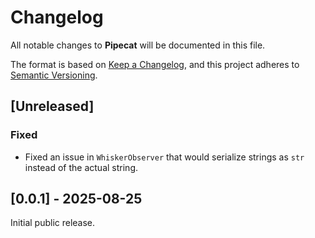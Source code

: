 # Changelog

All notable changes to **Pipecat** will be documented in this file.

The format is based on [Keep a Changelog](https://keepachangelog.com/en/1.0.0/),
and this project adheres to [Semantic Versioning](https://semver.org/spec/v2.0.0.html).

## [Unreleased]

### Fixed

- Fixed an issue in `WhiskerObserver` that would serialize strings as `str`
  instead of the actual string.


## [0.0.1] - 2025-08-25

Initial public release.
